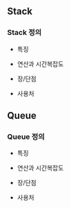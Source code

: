 ## Stack

### Stack 정의

- 특징

- 연산과 시간복잡도

- 장/단점

- 사용처






## Queue

### Queue 정의

- 특징

- 연산과 시간복잡도

- 장/단점

- 사용처